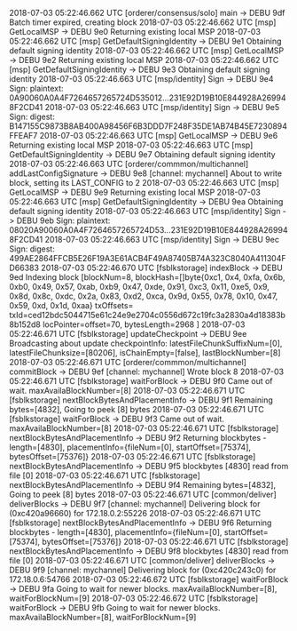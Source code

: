 2018-07-03 05:22:46.662 UTC [orderer/consensus/solo] main -> DEBU 9df Batch timer expired, creating block
2018-07-03 05:22:46.662 UTC [msp] GetLocalMSP -> DEBU 9e0 Returning existing local MSP
2018-07-03 05:22:46.662 UTC [msp] GetDefaultSigningIdentity -> DEBU 9e1 Obtaining default signing identity
2018-07-03 05:22:46.662 UTC [msp] GetLocalMSP -> DEBU 9e2 Returning existing local MSP
2018-07-03 05:22:46.662 UTC [msp] GetDefaultSigningIdentity -> DEBU 9e3 Obtaining default signing identity
2018-07-03 05:22:46.663 UTC [msp/identity] Sign -> DEBU 9e4 Sign: plaintext: 0A90060A0A4F7264657265724D535012...231E92D19B10E844928A269948F2CD41 
2018-07-03 05:22:46.663 UTC [msp/identity] Sign -> DEBU 9e5 Sign: digest: B147155C9873B8AB400A98456F6B3DDD7F248F35DE1AB74B45E7230894FFEAF7 
2018-07-03 05:22:46.663 UTC [msp] GetLocalMSP -> DEBU 9e6 Returning existing local MSP
2018-07-03 05:22:46.663 UTC [msp] GetDefaultSigningIdentity -> DEBU 9e7 Obtaining default signing identity
2018-07-03 05:22:46.663 UTC [orderer/commmon/multichannel] addLastConfigSignature -> DEBU 9e8 [channel: mychannel] About to write block, setting its LAST_CONFIG to 2
2018-07-03 05:22:46.663 UTC [msp] GetLocalMSP -> DEBU 9e9 Returning existing local MSP
2018-07-03 05:22:46.663 UTC [msp] GetDefaultSigningIdentity -> DEBU 9ea Obtaining default signing identity
2018-07-03 05:22:46.663 UTC [msp/identity] Sign -> DEBU 9eb Sign: plaintext: 08020A90060A0A4F7264657265724D53...231E92D19B10E844928A269948F2CD41 
2018-07-03 05:22:46.663 UTC [msp/identity] Sign -> DEBU 9ec Sign: digest: 499AE2864FFCB5E26F19A3E61ACB4F49A87405B74A323C8040A411304FD66383 
2018-07-03 05:22:46.670 UTC [fsblkstorage] indexBlock -> DEBU 9ed Indexing block [blockNum=8, blockHash=[]byte{0xc1, 0x4, 0xfa, 0x6b, 0xb0, 0x49, 0x57, 0xab, 0xb9, 0x47, 0xde, 0x91, 0xc3, 0x11, 0xe5, 0x9, 0x8d, 0x8c, 0xdc, 0x2a, 0x83, 0xd2, 0xca, 0x9d, 0x55, 0x78, 0x10, 0x47, 0x59, 0xd, 0x1d, 0xaa} txOffsets=
txId=ced12bdc5044715e61c24e9e2704c0556d672c19fc3a2830a4d18383b8b152d8 locPointer=offset=70, bytesLength=2968
]
2018-07-03 05:22:46.671 UTC [fsblkstorage] updateCheckpoint -> DEBU 9ee Broadcasting about update checkpointInfo: latestFileChunkSuffixNum=[0], latestFileChunksize=[80206], isChainEmpty=[false], lastBlockNumber=[8]
2018-07-03 05:22:46.671 UTC [orderer/commmon/multichannel] commitBlock -> DEBU 9ef [channel: mychannel] Wrote block 8
2018-07-03 05:22:46.671 UTC [fsblkstorage] waitForBlock -> DEBU 9f0 Came out of wait. maxAvailaBlockNumber=[8]
2018-07-03 05:22:46.671 UTC [fsblkstorage] nextBlockBytesAndPlacementInfo -> DEBU 9f1 Remaining bytes=[4832], Going to peek [8] bytes
2018-07-03 05:22:46.671 UTC [fsblkstorage] waitForBlock -> DEBU 9f3 Came out of wait. maxAvailaBlockNumber=[8]
2018-07-03 05:22:46.671 UTC [fsblkstorage] nextBlockBytesAndPlacementInfo -> DEBU 9f2 Returning blockbytes - length=[4830], placementInfo={fileNum=[0], startOffset=[75374], bytesOffset=[75376]}
2018-07-03 05:22:46.671 UTC [fsblkstorage] nextBlockBytesAndPlacementInfo -> DEBU 9f5 blockbytes [4830] read from file [0]
2018-07-03 05:22:46.671 UTC [fsblkstorage] nextBlockBytesAndPlacementInfo -> DEBU 9f4 Remaining bytes=[4832], Going to peek [8] bytes
2018-07-03 05:22:46.671 UTC [common/deliver] deliverBlocks -> DEBU 9f7 [channel: mychannel] Delivering block for (0xc420a96660) for 172.18.0.2:55226
2018-07-03 05:22:46.671 UTC [fsblkstorage] nextBlockBytesAndPlacementInfo -> DEBU 9f6 Returning blockbytes - length=[4830], placementInfo={fileNum=[0], startOffset=[75374], bytesOffset=[75376]}
2018-07-03 05:22:46.671 UTC [fsblkstorage] nextBlockBytesAndPlacementInfo -> DEBU 9f8 blockbytes [4830] read from file [0]
2018-07-03 05:22:46.671 UTC [common/deliver] deliverBlocks -> DEBU 9f9 [channel: mychannel] Delivering block for (0xc420c243c0) for 172.18.0.6:54766
2018-07-03 05:22:46.672 UTC [fsblkstorage] waitForBlock -> DEBU 9fa Going to wait for newer blocks. maxAvailaBlockNumber=[8], waitForBlockNum=[9]
2018-07-03 05:22:46.672 UTC [fsblkstorage] waitForBlock -> DEBU 9fb Going to wait for newer blocks. maxAvailaBlockNumber=[8], waitForBlockNum=[9]

